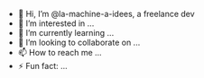 - 👋 Hi, I’m @la-machine-a-idees, a freelance dev
- 👀 I’m interested in ...
- 🌱 I’m currently learning ...
- 💞️ I’m looking to collaborate on ...
- 📫 How to reach me ...
- ⚡ Fun fact: ...

<!---
la-machine-a-idees/la-machine-a-idees is a ✨ special ✨ repository because its `README.md` (this file) appears on your GitHub profile.
You can click the Preview link to take a look at your changes.
--->
